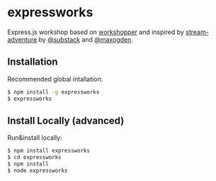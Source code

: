 expressworks
============

Express.js workshop based on [workshopper](https://github.com/rvagg/workshopper) and inspired by [stream-adventure](https://github.com/substack/stream-adventure) by [@substack](https://twitter.com/substack) and [@maxogden](https://twitter.com/maxogden).

## Installation


Recommended global intallation:

```bash
$ npm install -g expressworks
$ expressworks
```

## Install Locally (advanced)

Run&install locally:

```bash
$ npm install expressworks
$ cd expressworks
$ npm install
$ node expressworks
```
